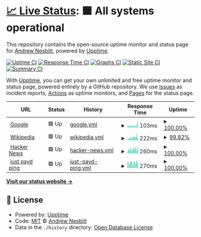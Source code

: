 # [📈 Live Status](https://andrew.github.io/upptime): <!--live status--> **🟩 All systems operational**

This repository contains the open-source uptime monitor and status page for [Andrew Nesbitt](https://nesbitt.io), powered by [Upptime](https://github.com/upptime/upptime).

[![Uptime CI](https://github.com/andrew/upptime/workflows/Uptime%20CI/badge.svg)](https://github.com/andrew/upptime/actions?query=workflow%3A%22Uptime+CI%22)
[![Response Time CI](https://github.com/andrew/upptime/workflows/Response%20Time%20CI/badge.svg)](https://github.com/andrew/upptime/actions?query=workflow%3A%22Response+Time+CI%22)
[![Graphs CI](https://github.com/andrew/upptime/workflows/Graphs%20CI/badge.svg)](https://github.com/andrew/upptime/actions?query=workflow%3A%22Graphs+CI%22)
[![Static Site CI](https://github.com/andrew/upptime/workflows/Static%20Site%20CI/badge.svg)](https://github.com/andrew/upptime/actions?query=workflow%3A%22Static+Site+CI%22)
[![Summary CI](https://github.com/andrew/upptime/workflows/Summary%20CI/badge.svg)](https://github.com/andrew/upptime/actions?query=workflow%3A%22Summary+CI%22)

With [Upptime](https://upptime.js.org), you can get your own unlimited and free uptime monitor and status page, powered entirely by a GitHub repository. We use [Issues](https://github.com/andrew/upptime/issues) as incident reports, [Actions](https://github.com/andrew/upptime/actions) as uptime monitors, and [Pages](https://andrew.github.io/upptime) for the status page.

<!--start: status pages-->
<!-- This summary is generated by Upptime (https://github.com/upptime/upptime) -->
<!-- Do not edit this manually, your changes will be overwritten -->
<!-- prettier-ignore -->
| URL | Status | History | Response Time | Uptime |
| --- | ------ | ------- | ------------- | ------ |
| <img alt="" src="https://icons.duckduckgo.com/ip3/www.google.com.ico" height="13"> [Google](https://www.google.com) | 🟩 Up | [google.yml](https://github.com/tt8899terry/upptime/commits/HEAD/history/google.yml) | <details><summary><img alt="Response time graph" src="./graphs/google/response-time-week.png" height="20"> 103ms</summary><br><a href="https://tt8899terry.github.io/upptime/history/google"><img alt="Response time 103" src="https://img.shields.io/endpoint?url=https%3A%2F%2Fraw.githubusercontent.com%2Ftt8899terry%2Fupptime%2FHEAD%2Fapi%2Fgoogle%2Fresponse-time.json"></a><br><a href="https://tt8899terry.github.io/upptime/history/google"><img alt="24-hour response time 112" src="https://img.shields.io/endpoint?url=https%3A%2F%2Fraw.githubusercontent.com%2Ftt8899terry%2Fupptime%2FHEAD%2Fapi%2Fgoogle%2Fresponse-time-day.json"></a><br><a href="https://tt8899terry.github.io/upptime/history/google"><img alt="7-day response time 103" src="https://img.shields.io/endpoint?url=https%3A%2F%2Fraw.githubusercontent.com%2Ftt8899terry%2Fupptime%2FHEAD%2Fapi%2Fgoogle%2Fresponse-time-week.json"></a><br><a href="https://tt8899terry.github.io/upptime/history/google"><img alt="30-day response time 103" src="https://img.shields.io/endpoint?url=https%3A%2F%2Fraw.githubusercontent.com%2Ftt8899terry%2Fupptime%2FHEAD%2Fapi%2Fgoogle%2Fresponse-time-month.json"></a><br><a href="https://tt8899terry.github.io/upptime/history/google"><img alt="1-year response time 103" src="https://img.shields.io/endpoint?url=https%3A%2F%2Fraw.githubusercontent.com%2Ftt8899terry%2Fupptime%2FHEAD%2Fapi%2Fgoogle%2Fresponse-time-year.json"></a></details> | <details><summary><a href="https://tt8899terry.github.io/upptime/history/google">100.00%</a></summary><a href="https://tt8899terry.github.io/upptime/history/google"><img alt="All-time uptime 100.00%" src="https://img.shields.io/endpoint?url=https%3A%2F%2Fraw.githubusercontent.com%2Ftt8899terry%2Fupptime%2FHEAD%2Fapi%2Fgoogle%2Fuptime.json"></a><br><a href="https://tt8899terry.github.io/upptime/history/google"><img alt="24-hour uptime 100.00%" src="https://img.shields.io/endpoint?url=https%3A%2F%2Fraw.githubusercontent.com%2Ftt8899terry%2Fupptime%2FHEAD%2Fapi%2Fgoogle%2Fuptime-day.json"></a><br><a href="https://tt8899terry.github.io/upptime/history/google"><img alt="7-day uptime 100.00%" src="https://img.shields.io/endpoint?url=https%3A%2F%2Fraw.githubusercontent.com%2Ftt8899terry%2Fupptime%2FHEAD%2Fapi%2Fgoogle%2Fuptime-week.json"></a><br><a href="https://tt8899terry.github.io/upptime/history/google"><img alt="30-day uptime 100.00%" src="https://img.shields.io/endpoint?url=https%3A%2F%2Fraw.githubusercontent.com%2Ftt8899terry%2Fupptime%2FHEAD%2Fapi%2Fgoogle%2Fuptime-month.json"></a><br><a href="https://tt8899terry.github.io/upptime/history/google"><img alt="1-year uptime 100.00%" src="https://img.shields.io/endpoint?url=https%3A%2F%2Fraw.githubusercontent.com%2Ftt8899terry%2Fupptime%2FHEAD%2Fapi%2Fgoogle%2Fuptime-year.json"></a></details>
| <img alt="" src="https://icons.duckduckgo.com/ip3/en.wikipedia.org.ico" height="13"> [Wikipedia](https://en.wikipedia.org) | 🟩 Up | [wikipedia.yml](https://github.com/tt8899terry/upptime/commits/HEAD/history/wikipedia.yml) | <details><summary><img alt="Response time graph" src="./graphs/wikipedia/response-time-week.png" height="20"> 222ms</summary><br><a href="https://tt8899terry.github.io/upptime/history/wikipedia"><img alt="Response time 222" src="https://img.shields.io/endpoint?url=https%3A%2F%2Fraw.githubusercontent.com%2Ftt8899terry%2Fupptime%2FHEAD%2Fapi%2Fwikipedia%2Fresponse-time.json"></a><br><a href="https://tt8899terry.github.io/upptime/history/wikipedia"><img alt="24-hour response time 259" src="https://img.shields.io/endpoint?url=https%3A%2F%2Fraw.githubusercontent.com%2Ftt8899terry%2Fupptime%2FHEAD%2Fapi%2Fwikipedia%2Fresponse-time-day.json"></a><br><a href="https://tt8899terry.github.io/upptime/history/wikipedia"><img alt="7-day response time 222" src="https://img.shields.io/endpoint?url=https%3A%2F%2Fraw.githubusercontent.com%2Ftt8899terry%2Fupptime%2FHEAD%2Fapi%2Fwikipedia%2Fresponse-time-week.json"></a><br><a href="https://tt8899terry.github.io/upptime/history/wikipedia"><img alt="30-day response time 222" src="https://img.shields.io/endpoint?url=https%3A%2F%2Fraw.githubusercontent.com%2Ftt8899terry%2Fupptime%2FHEAD%2Fapi%2Fwikipedia%2Fresponse-time-month.json"></a><br><a href="https://tt8899terry.github.io/upptime/history/wikipedia"><img alt="1-year response time 222" src="https://img.shields.io/endpoint?url=https%3A%2F%2Fraw.githubusercontent.com%2Ftt8899terry%2Fupptime%2FHEAD%2Fapi%2Fwikipedia%2Fresponse-time-year.json"></a></details> | <details><summary><a href="https://tt8899terry.github.io/upptime/history/wikipedia">99.82%</a></summary><a href="https://tt8899terry.github.io/upptime/history/wikipedia"><img alt="All-time uptime 100.00%" src="https://img.shields.io/endpoint?url=https%3A%2F%2Fraw.githubusercontent.com%2Ftt8899terry%2Fupptime%2FHEAD%2Fapi%2Fwikipedia%2Fuptime.json"></a><br><a href="https://tt8899terry.github.io/upptime/history/wikipedia"><img alt="24-hour uptime 98.77%" src="https://img.shields.io/endpoint?url=https%3A%2F%2Fraw.githubusercontent.com%2Ftt8899terry%2Fupptime%2FHEAD%2Fapi%2Fwikipedia%2Fuptime-day.json"></a><br><a href="https://tt8899terry.github.io/upptime/history/wikipedia"><img alt="7-day uptime 99.82%" src="https://img.shields.io/endpoint?url=https%3A%2F%2Fraw.githubusercontent.com%2Ftt8899terry%2Fupptime%2FHEAD%2Fapi%2Fwikipedia%2Fuptime-week.json"></a><br><a href="https://tt8899terry.github.io/upptime/history/wikipedia"><img alt="30-day uptime 99.96%" src="https://img.shields.io/endpoint?url=https%3A%2F%2Fraw.githubusercontent.com%2Ftt8899terry%2Fupptime%2FHEAD%2Fapi%2Fwikipedia%2Fuptime-month.json"></a><br><a href="https://tt8899terry.github.io/upptime/history/wikipedia"><img alt="1-year uptime 100.00%" src="https://img.shields.io/endpoint?url=https%3A%2F%2Fraw.githubusercontent.com%2Ftt8899terry%2Fupptime%2FHEAD%2Fapi%2Fwikipedia%2Fuptime-year.json"></a></details>
| <img alt="" src="https://icons.duckduckgo.com/ip3/news.ycombinator.com.ico" height="13"> [Hacker News](https://news.ycombinator.com) | 🟩 Up | [hacker-news.yml](https://github.com/tt8899terry/upptime/commits/HEAD/history/hacker-news.yml) | <details><summary><img alt="Response time graph" src="./graphs/hacker-news/response-time-week.png" height="20"> 260ms</summary><br><a href="https://tt8899terry.github.io/upptime/history/hacker-news"><img alt="Response time 260" src="https://img.shields.io/endpoint?url=https%3A%2F%2Fraw.githubusercontent.com%2Ftt8899terry%2Fupptime%2FHEAD%2Fapi%2Fhacker-news%2Fresponse-time.json"></a><br><a href="https://tt8899terry.github.io/upptime/history/hacker-news"><img alt="24-hour response time 289" src="https://img.shields.io/endpoint?url=https%3A%2F%2Fraw.githubusercontent.com%2Ftt8899terry%2Fupptime%2FHEAD%2Fapi%2Fhacker-news%2Fresponse-time-day.json"></a><br><a href="https://tt8899terry.github.io/upptime/history/hacker-news"><img alt="7-day response time 260" src="https://img.shields.io/endpoint?url=https%3A%2F%2Fraw.githubusercontent.com%2Ftt8899terry%2Fupptime%2FHEAD%2Fapi%2Fhacker-news%2Fresponse-time-week.json"></a><br><a href="https://tt8899terry.github.io/upptime/history/hacker-news"><img alt="30-day response time 260" src="https://img.shields.io/endpoint?url=https%3A%2F%2Fraw.githubusercontent.com%2Ftt8899terry%2Fupptime%2FHEAD%2Fapi%2Fhacker-news%2Fresponse-time-month.json"></a><br><a href="https://tt8899terry.github.io/upptime/history/hacker-news"><img alt="1-year response time 260" src="https://img.shields.io/endpoint?url=https%3A%2F%2Fraw.githubusercontent.com%2Ftt8899terry%2Fupptime%2FHEAD%2Fapi%2Fhacker-news%2Fresponse-time-year.json"></a></details> | <details><summary><a href="https://tt8899terry.github.io/upptime/history/hacker-news">100.00%</a></summary><a href="https://tt8899terry.github.io/upptime/history/hacker-news"><img alt="All-time uptime 100.00%" src="https://img.shields.io/endpoint?url=https%3A%2F%2Fraw.githubusercontent.com%2Ftt8899terry%2Fupptime%2FHEAD%2Fapi%2Fhacker-news%2Fuptime.json"></a><br><a href="https://tt8899terry.github.io/upptime/history/hacker-news"><img alt="24-hour uptime 100.00%" src="https://img.shields.io/endpoint?url=https%3A%2F%2Fraw.githubusercontent.com%2Ftt8899terry%2Fupptime%2FHEAD%2Fapi%2Fhacker-news%2Fuptime-day.json"></a><br><a href="https://tt8899terry.github.io/upptime/history/hacker-news"><img alt="7-day uptime 100.00%" src="https://img.shields.io/endpoint?url=https%3A%2F%2Fraw.githubusercontent.com%2Ftt8899terry%2Fupptime%2FHEAD%2Fapi%2Fhacker-news%2Fuptime-week.json"></a><br><a href="https://tt8899terry.github.io/upptime/history/hacker-news"><img alt="30-day uptime 100.00%" src="https://img.shields.io/endpoint?url=https%3A%2F%2Fraw.githubusercontent.com%2Ftt8899terry%2Fupptime%2FHEAD%2Fapi%2Fhacker-news%2Fuptime-month.json"></a><br><a href="https://tt8899terry.github.io/upptime/history/hacker-news"><img alt="1-year uptime 100.00%" src="https://img.shields.io/endpoint?url=https%3A%2F%2Fraw.githubusercontent.com%2Ftt8899terry%2Fupptime%2FHEAD%2Fapi%2Fhacker-news%2Fuptime-year.json"></a></details>
| <img alt="" src="https://icons.duckduckgo.com/ip3/www.justpayd.com.ico" height="13"> [just payd ping](https://www.justpayd.com) | 🟩 Up | [just-payd-ping.yml](https://github.com/tt8899terry/upptime/commits/HEAD/history/just-payd-ping.yml) | <details><summary><img alt="Response time graph" src="./graphs/just-payd-ping/response-time-week.png" height="20"> 270ms</summary><br><a href="https://tt8899terry.github.io/upptime/history/just-payd-ping"><img alt="Response time 270" src="https://img.shields.io/endpoint?url=https%3A%2F%2Fraw.githubusercontent.com%2Ftt8899terry%2Fupptime%2FHEAD%2Fapi%2Fjust-payd-ping%2Fresponse-time.json"></a><br><a href="https://tt8899terry.github.io/upptime/history/just-payd-ping"><img alt="24-hour response time 270" src="https://img.shields.io/endpoint?url=https%3A%2F%2Fraw.githubusercontent.com%2Ftt8899terry%2Fupptime%2FHEAD%2Fapi%2Fjust-payd-ping%2Fresponse-time-day.json"></a><br><a href="https://tt8899terry.github.io/upptime/history/just-payd-ping"><img alt="7-day response time 270" src="https://img.shields.io/endpoint?url=https%3A%2F%2Fraw.githubusercontent.com%2Ftt8899terry%2Fupptime%2FHEAD%2Fapi%2Fjust-payd-ping%2Fresponse-time-week.json"></a><br><a href="https://tt8899terry.github.io/upptime/history/just-payd-ping"><img alt="30-day response time 270" src="https://img.shields.io/endpoint?url=https%3A%2F%2Fraw.githubusercontent.com%2Ftt8899terry%2Fupptime%2FHEAD%2Fapi%2Fjust-payd-ping%2Fresponse-time-month.json"></a><br><a href="https://tt8899terry.github.io/upptime/history/just-payd-ping"><img alt="1-year response time 270" src="https://img.shields.io/endpoint?url=https%3A%2F%2Fraw.githubusercontent.com%2Ftt8899terry%2Fupptime%2FHEAD%2Fapi%2Fjust-payd-ping%2Fresponse-time-year.json"></a></details> | <details><summary><a href="https://tt8899terry.github.io/upptime/history/just-payd-ping">100.00%</a></summary><a href="https://tt8899terry.github.io/upptime/history/just-payd-ping"><img alt="All-time uptime 100.00%" src="https://img.shields.io/endpoint?url=https%3A%2F%2Fraw.githubusercontent.com%2Ftt8899terry%2Fupptime%2FHEAD%2Fapi%2Fjust-payd-ping%2Fuptime.json"></a><br><a href="https://tt8899terry.github.io/upptime/history/just-payd-ping"><img alt="24-hour uptime 100.00%" src="https://img.shields.io/endpoint?url=https%3A%2F%2Fraw.githubusercontent.com%2Ftt8899terry%2Fupptime%2FHEAD%2Fapi%2Fjust-payd-ping%2Fuptime-day.json"></a><br><a href="https://tt8899terry.github.io/upptime/history/just-payd-ping"><img alt="7-day uptime 100.00%" src="https://img.shields.io/endpoint?url=https%3A%2F%2Fraw.githubusercontent.com%2Ftt8899terry%2Fupptime%2FHEAD%2Fapi%2Fjust-payd-ping%2Fuptime-week.json"></a><br><a href="https://tt8899terry.github.io/upptime/history/just-payd-ping"><img alt="30-day uptime 100.00%" src="https://img.shields.io/endpoint?url=https%3A%2F%2Fraw.githubusercontent.com%2Ftt8899terry%2Fupptime%2FHEAD%2Fapi%2Fjust-payd-ping%2Fuptime-month.json"></a><br><a href="https://tt8899terry.github.io/upptime/history/just-payd-ping"><img alt="1-year uptime 100.00%" src="https://img.shields.io/endpoint?url=https%3A%2F%2Fraw.githubusercontent.com%2Ftt8899terry%2Fupptime%2FHEAD%2Fapi%2Fjust-payd-ping%2Fuptime-year.json"></a></details>

<!--end: status pages-->

[**Visit our status website →**](https://tt8899terry.github.io/upptime)

## 📄 License

- Powered by: [Upptime](https://github.com/upptime/upptime)
- Code: [MIT](./LICENSE) © [Andrew Nesbitt](https://nesbitt.io)
- Data in the `./history` directory: [Open Database License](https://opendatacommons.org/licenses/odbl/1-0/)
